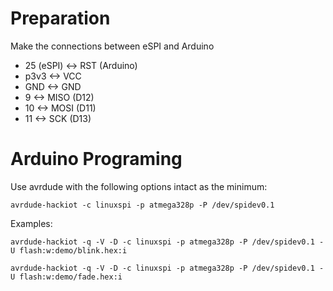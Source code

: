 Preparation
=
Make the connections between eSPI and Arduino
- 25 (eSPI) <-> RST (Arduino)
- p3v3 <-> VCC
- GND <-> GND
- 9 <-> MISO (D12)
- 10 <-> MOSI (D11)
- 11 <-> SCK (D13)

Arduino Programing
=
Use avrdude with the following options intact as the minimum:

    avrdude-hackiot -c linuxspi -p atmega328p -P /dev/spidev0.1

Examples:

    avrdude-hackiot -q -V -D -c linuxspi -p atmega328p -P /dev/spidev0.1 -U flash:w:demo/blink.hex:i

    avrdude-hackiot -q -V -D -c linuxspi -p atmega328p -P /dev/spidev0.1 -U flash:w:demo/fade.hex:i
